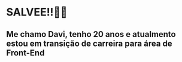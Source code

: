 <h1>SALVEE!!✌🏾</h1>

<h2> Me chamo Davi, tenho 20 anos e atualmento estou em transição de carreira para área de Front-End  </h2>




